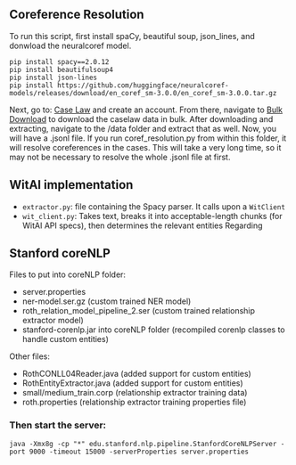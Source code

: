 ## Coreference Resolution

To run this script, first install spaCy, beautiful soup, json_lines, and donwload the neuralcoref model.

```
pip install spacy==2.0.12
pip install beautifulsoup4
pip install json-lines
pip install https://github.com/huggingface/neuralcoref-models/releases/download/en_coref_sm-3.0.0/en_coref_sm-3.0.0.tar.gz
```

Next, go to: [Case Law](https://case.law/) and create an account. From there, navigate to [Bulk Download](https://case.law/bulk/download/) to download the caselaw data in bulk.
After downloading and extracting, navigate to the /data folder and extract that as well. Now, you will have a .jsonl file. If you run coref_resolution.py
from within this folder, it will resolve coreferences in the cases. This will take a very long time, so it may not be necessary to resolve the whole
.jsonl file at first.



## WitAI implementation
- `extractor.py`: file containing the Spacy parser. It calls upon a `WitClient`
- `wit_client.py`: Takes text, breaks it into acceptable-length chunks (for WitAI API specs), then determines the relevant entities
Regarding


## Stanford coreNLP

Files to put into coreNLP folder:
- server.properties                         
- ner-model.ser.gz                          (custom trained NER model)
- roth_relation_model_pipeline_2.ser        (custom trained relationship extractor model)
- stanford-corenlp.jar into coreNLP folder  (recompiled corenlp classes to handle custom entities)

Other files:
- RothCONLL04Reader.java        (added support for custom entities)
- RothEntityExtractor.java      (added support for custom entities)
- small/medium_train.corp       (relationship extractor training data)
- roth.properties               (relationship extractor training properties file)
 
### Then start the server:
```
java -Xmx8g -cp "*" edu.stanford.nlp.pipeline.StanfordCoreNLPServer -port 9000 -timeout 15000 -serverProperties server.properties
```
